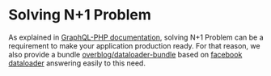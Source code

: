 Solving N+1 Problem
====================

As explained in [GraphQL-PHP documentation](https://github.com/webonyx/graphql-php/blob/master/docs/data-fetching.md),
solving N+1 Problem can be a requirement to make your application production ready.
For that reason, we also provide a bundle [overblog/dataloader-bundle](https://github.com/overblog/dataloader-bundle)
based on [facebook dataloader](https://github.com/facebook/dataloader) answering easily to this need.
